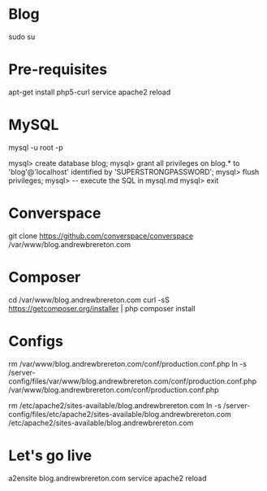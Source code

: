 Blog
====

  sudo su
  
  # Pre-requisites
  apt-get install php5-curl
  service apache2 reload
  
  # MySQL
  mysql -u root -p
  
  mysql> create database blog;
  mysql> grant all privileges on blog.* to 'blog'@'localhost' identified by 'SUPERSTRONGPASSWORD';
  mysql> flush privileges;
  mysql> -- execute the SQL in mysql.md
  mysql> exit
  
  # Converspace
  git clone https://github.com/converspace/converspace /var/www/blog.andrewbrereton.com
  
  # Composer
  cd /var/www/blog.andrewbrereton.com
  curl -sS https://getcomposer.org/installer | php
  composer install
  
  # Configs
  rm /var/www/blog.andrewbrereton.com/conf/production.conf.php
  ln -s /server-config/files/var/www/blog.andrewbrereton.com/conf/production.conf.php /var/www/blog.andrewbrereton.com/conf/production.conf.php

  rm /etc/apache2/sites-available/blog.andrewbrereton.com
  ln -s /server-config/files/etc/apache2/sites-available/blog.andrewbrereton.com /etc/apache2/sites-available/blog.andrewbrereton.com

  # Let's go live
  a2ensite blog.andrewbrereton.com
  service apache2 reload

